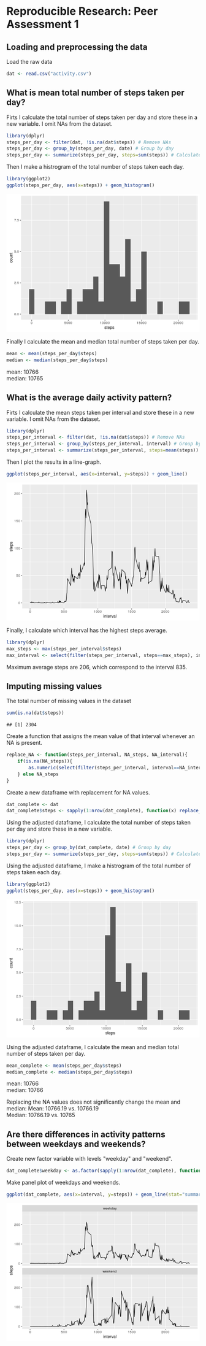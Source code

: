# Reproducible Research: Peer Assessment 1



## Loading and preprocessing the data

Load the raw data

```r
dat <- read.csv("activity.csv")
```

## What is mean total number of steps taken per day?

Firts I calculate the total number of steps taken per day and store these in a new variable. I omit NAs from the dataset.  

```r
library(dplyr)
steps_per_day <- filter(dat, !is.na(dat$steps)) # Remove NAs
steps_per_day <- group_by(steps_per_day, date) # Group by day
steps_per_day <- summarize(steps_per_day, steps=sum(steps)) # Calculate steps per day
```
  
Then I make a histrogram of the total number of steps taken each day.

```r
library(ggplot2)
ggplot(steps_per_day, aes(x=steps)) + geom_histogram()
```

![](PA1_template_files/figure-html/unnamed-chunk-3-1.png)<!-- -->
  
Finally I calculate the mean and median total number of steps taken per day.

```r
mean <- mean(steps_per_day$steps)
median <- median(steps_per_day$steps)
```
mean: 10766  
median: 10765

## What is the average daily activity pattern?

Firts I calculate the mean steps taken per interval and store these in a new variable. I omit NAs from the dataset.  

```r
library(dplyr)
steps_per_interval <- filter(dat, !is.na(dat$steps)) # Remove NAs
steps_per_interval <- group_by(steps_per_interval, interval) # Group by interval
steps_per_interval <- summarize(steps_per_interval, steps=mean(steps)) # Calculate steps mean per interval
```

Then I plot the results in a line-graph.

```r
ggplot(steps_per_interval, aes(x=interval, y=steps)) + geom_line()
```

![](PA1_template_files/figure-html/unnamed-chunk-6-1.png)<!-- -->

Finally, I calculate which interval has the highest steps average.

```r
library(dplyr)
max_steps <- max(steps_per_interval$steps)
max_interval <- select(filter(steps_per_interval, steps==max_steps), interval)
```
Maximum average steps are 206, which correspond to the interval 835.

## Imputing missing values
The total number of missing values in the dataset

```r
sum(is.na(dat$steps))
```

```
## [1] 2304
```

Create a function that assigns the mean value of that interval whenever an NA is present.

```r
replace_NA <- function(steps_per_interval, NA_steps, NA_interval){
    if(is.na(NA_steps)){
        as.numeric(select(filter(steps_per_interval, interval==NA_interval), steps))
    } else NA_steps 
}
```

Create a new dataframe with replacement for NA values.

```r
dat_complete <- dat
dat_complete$steps <- sapply(1:nrow(dat_complete), function(x) replace_NA(steps_per_interval, dat$steps[x], dat$interval[x]))
```

Using the adjusted dataframe, I calculate the total number of steps taken per day and store these in a new variable.

```r
library(dplyr)
steps_per_day <- group_by(dat_complete, date) # Group by day
steps_per_day <- summarize(steps_per_day, steps=sum(steps)) # Calculate steps per day
```
  
Using the adjusted dataframe, I make a histrogram of the total number of steps taken each day.

```r
library(ggplot2)
ggplot(steps_per_day, aes(x=steps)) + geom_histogram()
```

![](PA1_template_files/figure-html/unnamed-chunk-12-1.png)<!-- -->
  
Using the adjusted dataframe, I calculate the mean and median total number of steps taken per day.

```r
mean_complete <- mean(steps_per_day$steps)
median_complete <- median(steps_per_day$steps)
```
mean: 10766  
median: 10766
  
  
Replacing the NA values does not significantly change the mean and median:
Mean: 10766.19 vs. 10766.19     
Median: 10766.19 vs. 10765

## Are there differences in activity patterns between weekdays and weekends?

Create new factor variable with levels "weekday" and "weekend".

```r
dat_complete$weekday <- as.factor(sapply(1:nrow(dat_complete), function(x) if(as.POSIXlt(dat$date[x])$wday>5) "weekend" else "weekday"))
```

Make panel plot of weekdays and weekends.

```r
ggplot(dat_complete, aes(x=interval, y=steps)) + geom_line(stat="summary", fun.y="mean") + facet_wrap(~weekday, ncol=1)
```

![](PA1_template_files/figure-html/unnamed-chunk-15-1.png)<!-- -->

